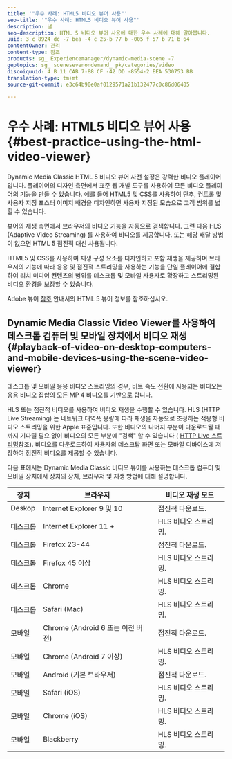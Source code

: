 ```yaml
---
title: '"우수 사례: HTML5 비디오 뷰어 사용"'
seo-title: '"우수 사례: HTML5 비디오 뷰어 사용"'
description: 널
seo-description: HTML 5 비디오 뷰어 사용에 대한 우수 사례에 대해 알아봅니다.
uuid: 3 c 8924 dc -7 bea -4 c 25-b 77 b -005 f 57 b 71 b 64
contentOwner: 관리
content-type: 참조
products: sg_ Experiencemanager/dynamic-media-scene -7
geptopics: sg_ scenesevenondemand_ pk/categories/video
discoiquuid: 4 B 11 CAB 7-88 CF -42 DD -8554-2 EEA 530753 BB
translation-type: tm+mt
source-git-commit: e3c64b90e0af0129571a21b132477c0c86d06405

---
```



# 우수 사례: HTML5 비디오 뷰어 사용{#best-practice-using-the-html-video-viewer}

Dynamic Media Classic HTML 5 비디오 뷰어 사전 설정은 강력한 비디오 플레이어입니다. 플레이어의 디자인 측면에서 표준 웹 개발 도구를 사용하여 모든 비디오 플레이어의 기능을 만들 수 있습니다. 예를 들어 HTML5 및 CSS를 사용하여 단추, 컨트롤 및 사용자 지정 포스터 이미지 배경을 디자인하면 사용자 지정된 모습으로 고객 범위를 넓힐 수 있습니다.

뷰어의 재생 측면에서 브라우저의 비디오 기능을 자동으로 검색합니다. 그런 다음 HLS (Adaptive Video Streaming) 를 사용하여 비디오를 제공합니다. 또는 해당 배달 방법이 없으면 HTML 5 점진적 대신 사용됩니다.

HTML5 및 CSS를 사용하여 재생 구성 요소를 디자인하고 포함 재생을 제공하며 브라우저의 기능에 따라 응용 및 점진적 스트리밍을 사용하는 기능을 단일 플레이어에 결합하여 리치 미디어 컨텐츠의 범위를 데스크톱 및 모바일 사용자로 확장하고 스트리밍된 비디오 환경을 보장할 수 있습니다.

Adobe 뷰어 [참조](https://marketing.adobe.com/resources/help/en_US/s7/viewers_ref/c_html5_viewers_about.html) 안내서의 HTML 5 뷰어 정보를 참조하십시오.

## Dynamic Media Classic Video Viewer를 사용하여 데스크톱 컴퓨터 및 모바일 장치에서 비디오 재생 {#playback-of-video-on-desktop-computers-and-mobile-devices-using-the-scene-video-viewer}

데스크톱 및 모바일 응용 비디오 스트리밍의 경우, 비트 속도 전환에 사용되는 비디오는 응용 비디오 집합의 모든 MP 4 비디오를 기반으로 합니다.

HLS 또는 점진적 비디오를 사용하여 비디오 재생을 수행할 수 있습니다. HLS (HTTP Live Streaming) 는 네트워크 대역폭 용량에 따라 재생을 자동으로 조정하는 적응형 비디오 스트리밍을 위한 Apple 표준입니다. 또한 비디오의 나머지 부분이 다운로드될 때까지 기다릴 필요 없이 비디오의 모든 부분에 "검색" 할 수 있습니다 ( [HTTP Live 스트리밍](#UnresolvedLink-https://developer.apple.com/streaming/)참조). 비디오를 다운로드하여 사용자의 데스크탑 화면 또는 모바일 디바이스에 저장하여 점진적 비디오를 제공할 수 있습니다.

다음 표에서는 Dynamic Media Classic 비디오 뷰어를 사용하는 데스크톱 컴퓨터 및 모바일 장치에서 장치의 장치, 브라우저 및 재생 방법에 대해 설명합니다.

| 장치 | 브라우저 | 비디오 재생 모드 |
|--- |--- |--- |
| Deskop | Internet Explorer 9 및 10 | 점진적 다운로드. |
| 데스크톱 | Internet Explorer 11 + | HLS 비디오 스트리밍. |
| 데스크톱 | Firefox 23-44 | 점진적 다운로드. |
| 데스크톱 | Firefox 45 이상 | HLS 비디오 스트리밍. |
| 데스크톱 | Chrome | HLS 비디오 스트리밍. |
| 데스크톱 | Safari (Mac) | HLS 비디오 스트리밍. |
| 모바일 | Chrome (Android 6 또는 이전 버전) | 점진적 다운로드. |
| 모바일 | Chrome (Android 7 이상) | HLS 비디오 스트리밍. |
| 모바일 | Android (기본 브라우저) | 점진적 다운로드. |
| 모바일 | Safari (iOS) | HLS 비디오 스트리밍. |
| 모바일 | Chrome (iOS) | HLS 비디오 스트리밍. |
| 모바일 | Blackberry | HLS 비디오 스트리밍. |
